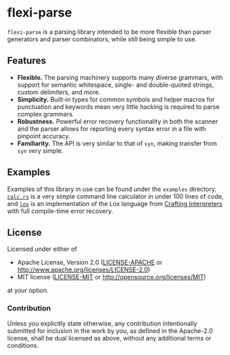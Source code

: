 # flexi-parse

`flexi-parse` is a parsing library intended to be more flexible than parser generators and parser combinators, while still being simple to use.

## Features

- **Flexible.** The parsing machinery supports many diverse grammars, with
support for semantic whitespace, single- and double-quoted strings, custom
delimiters, and more.
- **Simplicity.** Built-in types for common symbols and helper macros for
punctuation and keywords mean very little hacking is required to parse complex
grammars.
- **Robustness.** Powerful error recovery functionality in both the scanner and
the parser allows for reporting every syntax error in a file with pinpoint
accuracy.
- **Familiarity.** The API is very similar to that of `syn`, making transfer
from `syn` very simple.

## Examples

Examples of this library in use can be found under the `examples` directory.
[`calc.rs`](examples/calc.rs) is a very simple command line calculator in under
100 lines of code, and [`lox`](examples/lox/main.rs) is an implementation of the
Lox language from [Crafting Interpreters](https://craftinginterpreters.com) with
full compile-time error recovery.

## License

Licensed under either of

* Apache License, Version 2.0 ([LICENSE-APACHE](LICENSE-APACHE) or
http://www.apache.org/licenses/LICENSE-2.0)
* MIT license ([LICENSE-MIT](LICENSE-MIT) or
http://opensource.org/licenses/MIT)

at your option.

### Contribution

Unless you explicitly state otherwise, any contribution intentionally submitted
for inclusion in the work by you, as defined in the Apache-2.0 license, shall
be dual licensed as above, without any additional terms or conditions.
